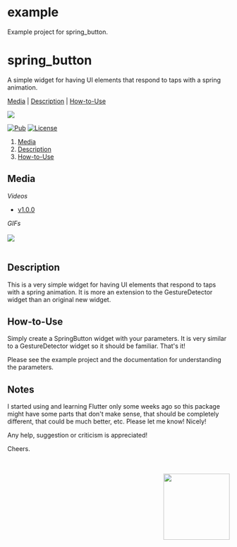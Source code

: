 # example

Example project for spring_button.


# spring_button

A simple widget for having UI elements that respond to taps with a spring animation.

[Media](#media) | [Description](#description) | [How-to-Use](#howtouse)

<img src="https://img.shields.io/badge/Cosmos%20Software-Love%20Code-red"/>
<br>


[![Pub](https://img.shields.io/pub/v/spring_button?color=g)](https://pub.dev/packages/spring_button)
[![License](https://img.shields.io/github/license/aliyigitbireroglu/flutter-spring-button?color=blue)](https://github.com/aliyigitbireroglu/flutter-spring-button/blob/master/LICENSE)

1. [Media](#media) 
2. [Description](#description) 
3. [How-to-Use](#howtouse)


<a name="media"></a>
## Media
*Videos*

* [v1.0.0](https://youtu.be/MMG1sfj43E0)

*GIFs*
<br><br>
<img src="https://www.cosmossoftware.coffee/Common/Portfolio/GIFs/FlutterSpringButton.gif"/>
<br><br>


<a name="description"></a>
## Description
This is a very simple widget for having UI elements that respond to taps with a spring animation.  It is more an extension to the GestureDetector 
widget than an original new widget.


<a name="howtouse"></a>
## How-to-Use
Simply create a SpringButton widget with your parameters. It is very similar to a GestureDetector widget so it should be familiar. That's it!

Please see the example project and the documentation for understanding the parameters.


## Notes
I started using and learning Flutter only some weeks ago so this package might have some parts that don't make sense, 
that should be completely different, that could be much better, etc. Please let me know! Nicely! 

Any help, suggestion or criticism is appreciated! 

Cheers.

<br><br>
<img align="right" src="https://www.cosmossoftware.coffee/Common/Images/CosmosSoftwareIconTransparent.png" width="150" height="150"/>
<br><br>